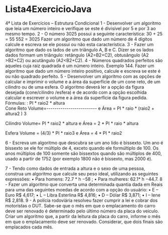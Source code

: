 # Lista4ExercicioJava
4ª Lista de Exercícios – Estrutura Condicional
1 - Desenvolver um algoritmo que leia um número inteiro e verifique se este é divisível por 5 e por 3 ao mesmo tempo.
2 - O número 3025 possui a seguinte característica:
30 + 25 = 55
552             = 3025
Fazer um algoritmo que dado um número de 4 dígitos calcule e escreva se ele possui ou não esta característica. 
3 - Fazer um algoritmo que dado os lados de um triângulo A, B e C. Dizer se os lados dados formam um triângulo: retângulo
(A2=B2+C2), obtusângulo (A2 >B2+C2) ou acutângulo (A2<B2+C2).
4 - Números quadrados perfeitos são aqueles cuja raiz quadrada é um número inteiro. Exemplo 144. Fazer um algoritmo que dado um número inteiro positivo, calcule e escreva se este é ou não quadrado perfeito.
5 - Desenvolver um algoritmo com as opções de calcular e imprimir o volume e a área da superfície de um cone reto, de um cilindro ou de uma esfera. O algoritmo deverá ler a opção da figura desejada (cone/cilindro /esfera) e de acordo com a opção escolhida calcular e escrever o volume e a área da superfície da figura pedida. 
Fórmulas:
:                                                PI * raio2 * altura                                                                     
Cone Reto        Volume=-------------------------         e       Área = PI * raio *     (raio2 + altura2 )
                                                           3

Cilindro             Volume= PI * raio2 * altura                       e        Área = 2 * PI * raio * altura

Esfera             Volume = (4/3) * PI * raio3                    e       Área = 4 * PI * raio2
                 
6 - Escreva um algoritmo que descubra se um ano lido é bissexto. Um ano é bissexto se ele for múltiplo de 4, exceto quando ele formúltiplo de 100. Os anos múltiplos de 100 somente são bissextos quando são múltiplos de 400, usado a partir de 1752 (por exemplo 1800 não é bissexto, mas 2000 é).
                  
7 - Tendo como dados de entrada a altura e o sexo de uma pessoa, construa um algoritmo que calcule seu peso ideal, utilizando as seguintes expressões:
• Para homens: 72.7 * h −58 ;
• Para mulheres: 62.1* h −44.7.
8 - Fazer um algoritmo que converta uma determinada quantia dada em Reais para uma das seguintes moedas de acordo com a opção do usuário:
• E – Euro 			R$ 4,617;
• L – Libra Esterlina		R$ 4,816;
• D – Dólar 			R$ 3,871;
• I – Iene 			R$ 2,818.
9 - A polícia rodoviária resolveu fazer cumprir a lei e cobrar dos motoristas o DUT. Sabe-se que o mês em que o emplacamento do carro deve ser renovado é determinado pelo último número da placa do veiculo. Criar um algoritmo que, a partir da leitura da placa do carro, informe o mês em que o emplacamento deve ser renovado. Considerar, que dois finais são emplacados cada mês.


